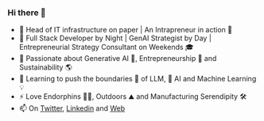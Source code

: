 ### Hi there 👋

- 💼 Head of IT infrastructure on paper | An Intrapreneur in action 👋 
- 🌙 Full Stack Developer by Night | GenAI Strategist by Day  | Entrepreneurial Strategy Consultant on Weekends 🎓
- 👀 Passionate about Generative AI 🤖, Entrepreneurship 🚀 and Sustainability 🌎
- 🌱 Learning to push the boundaries 🧠 of LLM, 🤖 AI and Machine Learning 💡
- ⚡ Love Endorphins 🏃‍♂️, Outdoors ⛰ and Manufacturing Serendipity 🛠
- 📫 On [Twitter](https://twitter.com/satishsurath), [Linkedin](https://www.linkedin.com/in/satishsurath/) and [Web](https://sati.sh/)

<!-- Information Technology Manager with 14 years experience in IT Enablement and Digital Transformation Projects at Siemens. 
Intrapreneur at heart.
Work Life Travel Integration Advocate 
Passionate about Blockchain, Decarbonization, Leadership and XR technology

On a personal note, I love endorphins, outdoors, technology and manufacturing serendipity!

**nomadic-me/nomadic-me** is a ✨ _special_ ✨ repository because its `README.md` (this file) appears on your GitHub profile.

Here are some ideas to get you started:

- 💬 [Work Life Travel Integration](https://nomadic-me.com/blog/2020/12/22/work-life-travel-integration/) Advocate 🌎🧑‍💻
- 🔭 I’m currently working on ...
- 🌱 I’m currently learning ...
- 👯 I’m looking to collaborate on ...
- 🤔 I’m looking for help with ...
- 💬 Ask me about ...
- 📫 How to reach me: ...
- 😄 Pronouns: ...
- ⚡ Fun fact: ...
-->
